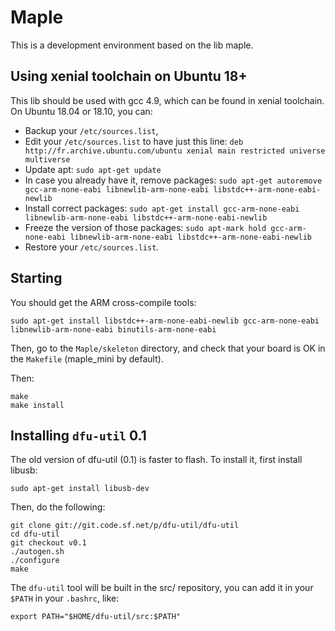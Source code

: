 # Maple

This is a development environment based on the lib maple.

## Using xenial toolchain on Ubuntu 18+

This lib should be used with gcc 4.9, which can be found in xenial toolchain. On Ubuntu 18.04
or 18.10, you can:

* Backup your `/etc/sources.list`,
* Edit your `/etc/sources.list` to have just this line:
  `deb http://fr.archive.ubuntu.com/ubuntu xenial main restricted universe multiverse`
* Update apt: `sudo apt-get update`
* In case you already have it, remove packages:
  `sudo apt-get autoremove gcc-arm-none-eabi libnewlib-arm-none-eabi libstdc++-arm-none-eabi-newlib`
* Install correct packages:
  `sudo apt-get install gcc-arm-none-eabi libnewlib-arm-none-eabi libstdc++-arm-none-eabi-newlib`
* Freeze the version of those packages:
  `sudo apt-mark hold gcc-arm-none-eabi libnewlib-arm-none-eabi libstdc++-arm-none-eabi-newlib`
* Restore your `/etc/sources.list`.

## Starting

You should get the ARM cross-compile tools:

    sudo apt-get install libstdc++-arm-none-eabi-newlib gcc-arm-none-eabi libnewlib-arm-none-eabi binutils-arm-none-eabi

Then, go to the `Maple/skeleton` directory, and check that your board is
OK in the `Makefile` (maple_mini by default).

Then:

    make
    make install

## Installing `dfu-util` 0.1

The old version of dfu-util (0.1) is faster to flash. To install it, first
install libusb:

    sudo apt-get install libusb-dev

Then, do the following:

    git clone git://git.code.sf.net/p/dfu-util/dfu-util
    cd dfu-util
    git checkout v0.1
    ./autogen.sh
    ./configure
    make

The `dfu-util` tool will be built in the src/ repository, you can add it
in your `$PATH` in your `.bashrc`, like:

    export PATH="$HOME/dfu-util/src:$PATH"


